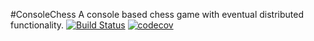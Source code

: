 #ConsoleChess
A console based chess game with eventual distributed functionality.
[![Build Status](https://travis-ci.org/Guardryan/ConsoleChess.svg)](https://travis-ci.org/Guardryan/ConsoleChess)
[![codecov](https://codecov.io/gh/Guardryan/ConsoleChess/branch/master/graph/badge.svg)](https://codecov.io/gh/Guardryan/ConsoleChess)
